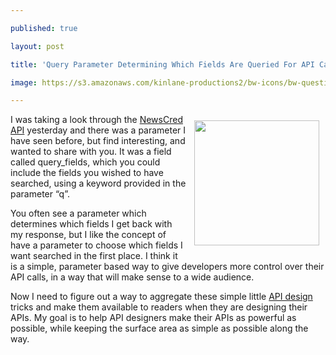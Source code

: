 ---
published: true
layout: post
title: 'Query Parameter Determining Which Fields Are Queried For API Call'
image: https://s3.amazonaws.com/kinlane-productions2/bw-icons/bw-question-mark.png
---

<p><img style="padding: 10px;" src="https://s3.amazonaws.com/kinlane-productions2/bw-icons/bw-question-mark.png" alt="" width="200" align="right" />
<p>I was taking a look through the <a href="http://www.newscred.com/developer/docs">NewsCred API</a> yesterday and there was a parameter I have seen before, but find interesting, and wanted to share with you. It was a field called query_fields, which you could include the fields you wished to have searched, using a keyword provided in the parameter &ldquo;q&rdquo;.
<p>You often see a parameter which determines which fields I get back with my response, but I like the concept of have a parameter to choose which fields I want searched in the first place. I think it is a simple, parameter based way to give developers more control over their API calls, in a way that will make sense to a wide audience.
<p>Now I need to figure out a way to aggregate these simple little <a href="http://design.apievangelist.com">API design</a> tricks and make them available to readers when they are designing their APIs. My goal is to help API designers make their APIs as powerful as possible, while keeping the surface area as simple as possible along the way.


